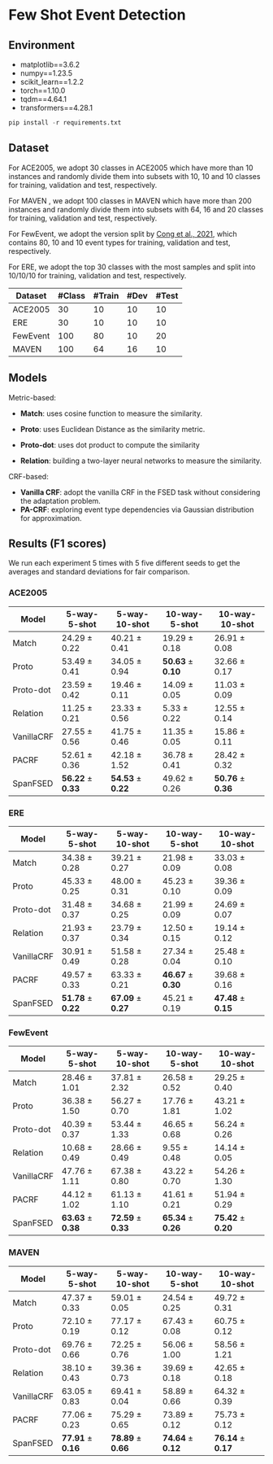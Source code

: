 # Few Shot Event Detection

## Environment

- matplotlib==3.6.2
- numpy==1.23.5
- scikit_learn==1.2.2
- torch==1.10.0
- tqdm==4.64.1
- transformers==4.28.1

```python
pip install -r requirements.txt
```

## Dataset

For ACE2005, we adopt 30 classes in ACE2005 which have more than 10 instances and randomly divide them into subsets with 10, 10 and 10 classes for training, validation and test, respectively.

For MAVEN , we adopt 100 classes in MAVEN which have more than 200 instances and randomly divide them into subsets with 64, 16 and 20 classes for training, validation and test, respectively.

For FewEvent, we adopt the version split by [Cong et al., 2021](https://aclanthology.org/2021.findings-acl.3.pdf), which contains 80, 10 and 10 event types for training, validation and test, respectively. 

For ERE, we adopt the top 30 classes with the most samples and split into 10/10/10 for training, validation and test, respectively.

| Dataset    | #Class | #Train | #Dev | #Test |
| ----------- | ----------- | ----------- | ----------- | ----------- |
| ACE2005      | 30   | 10      | 10      | 10 |
| ERE     | 30   | 10      | 10      | 10 |
| FewEvent  | 100      | 80     | 10 |20    |
| MAVEN   | 100      | 64       |  16| 10     |


## Models

Metric-based:

- **Match**: uses cosine function to measure the similarity.

- **Proto**: uses Euclidean Distance as the similarity metric.

- **Proto-dot**: uses dot product to compute the similarity

- **Relation**: building a two-layer neural networks to measure the similarity.

CRF-based:

- **Vanilla CRF**: adopt the vanilla CRF in the FSED task without considering the adaptation problem.
- **PA-CRF**: exploring event type dependencies via Gaussian distribution for approximation.


## Results (F1 scores)

We run each experiment 5 times with 5 five different seeds to get the averages and standard deviations for fair comparison.

### ACE2005

| **Model**      | **5-way-5-shot** | **5-way-10-shot** | **10-way-5-shot** | **10-way-10-shot** |
| ----------- | ----------- | ----------- | ----------- | ----------- |
| Match      | 24.29 $\pm$ 0.22 | 40.21 $\pm$ 0.41  | 19.29 $\pm$ 0.18  | 26.91 $\pm$ 0.08 |
| Proto      | 53.49 $\pm$ 0.41 | 34.05 $\pm$ 0.94  | **50.63** $\pm$ **0.10**   | 32.66 $\pm$ 0.17 |
| Proto-dot      | 23.59 $\pm$ 0.42 | 19.46 $\pm$ 0.11 | 14.09 $\pm$ 0.05  | 11.03 $\pm$ 0.09 |
| Relation      | 11.25 $\pm$ 0.21 | 23.33 $\pm$ 0.56  | 5.33 $\pm$ 0.22   | 12.55 $\pm$ 0.14 |
| VanillaCRF      | 27.55 $\pm$ 0.56 | 41.75 $\pm$ 0.46  | 11.35 $\pm$ 0.05  | 15.86 $\pm$ 0.11 |
| PACRF      | 52.61 $\pm$ 0.36 | 42.18 $\pm$ 1.52  | 36.78 $\pm$ 0.41  | 28.42 $\pm$ 0.32 |
| SpanFSED     | **56.22** $\pm$ **0.33** | **54.53** $\pm$ **0.22**  | 49.62 $\pm$ 0.26   | **50.76** $\pm$ **0.36** |

### ERE

| **Model**      | **5-way-5-shot** | **5-way-10-shot** | **10-way-5-shot** | **10-way-10-shot** |
| ----------- | ----------- | ----------- | ----------- | ----------- |
| Match       | 34.38 $\pm$ 0.28 | 39.21 $\pm$ 0.27  | 21.98 $\pm$ 0.09  | 33.03 $\pm$ 0.08 |
| Proto       | 45.33 $\pm$ 0.25 | 48.00 $\pm$ 0.31  | 45.23 $\pm$ 0.10  | 39.36 $\pm$ 0.09 |
| Proto-dot   | 31.48 $\pm$ 0.37 | 34.68 $\pm$ 0.25  | 21.99 $\pm$ 0.09  | 24.69 $\pm$ 0.07 |
| Relation    | 21.93 $\pm$ 0.37 | 23.79 $\pm$ 0.34  | 12.50 $\pm$ 0.15  | 19.14 $\pm$ 0.12 |
| VanillaCRF  | 30.91 $\pm$ 0.49 | 51.58 $\pm$ 0.28  | 27.34 $\pm$ 0.04  | 25.48 $\pm$ 0.10 |
| PACRF       | 49.57 $\pm$ 0.33 | 63.33 $\pm$ 0.21  | **46.67** $\pm$ **0.30**  | 39.68 $\pm$ 0.16 |
| SpanFSED    | **51.78** $\pm$ **0.22** | **67.09** $\pm$ **0.27**  | 45.21 $\pm$ 0.19   | **47.48** $\pm$ **0.15** |

### FewEvent

| **Model**      | **5-way-5-shot** | **5-way-10-shot** | **10-way-5-shot** | **10-way-10-shot** |
| ----------- | ----------- | ----------- | ----------- | ----------- |
| Match    | 28.46 $\pm$ 1.01 | 37.81 $\pm$ 2.32  | 26.58 $\pm$ 0.52   | 29.25 $\pm$ 0.40|
| Proto      | 36.38 $\pm$ 1.50 | 56.27 $\pm$ 0.70  | 17.76 $\pm$ 1.81   | 43.21 $\pm$ 1.02 |
| Proto-dot    |  40.39 $\pm$ 0.37 | 53.44 $\pm$ 1.33 | 46.65 $\pm$ 0.68  | 56.24 $\pm$ 0.26 |
| Relation      | 10.68 $\pm$ 0.49 | 28.66 $\pm$ 0.49  | 9.55 $\pm$ 0.48  | 14.14 $\pm$ 0.05 |
| VanillaCRF      | 47.76 $\pm$ 1.11 | 67.38 $\pm$ 0.80 | 43.22 $\pm$ 0.70  | 54.26 $\pm$ 1.30 |
| PACRF      | 44.12 $\pm$ 1.02 | 61.13 $\pm$ 1.10  | 41.61 $\pm$ 0.21 | 51.94 $\pm$ 0.29 |
| SpanFSED    | **63.63** $\pm$ **0.38** |**72.59** $\pm$ **0.33**  | **65.34** $\pm$ **0.26**  | **75.42** $\pm$ **0.20** |

### MAVEN

| **Model**      | **5-way-5-shot** | **5-way-10-shot** | **10-way-5-shot** | **10-way-10-shot** |
| ----------- | ----------- | ----------- | ----------- | ----------- |
| Match    | 47.37 $\pm$ 0.33 | 59.01 $\pm$ 0.05  | 24.54 $\pm$ 0.25   | 49.72 $\pm$ 0.31 |
| Proto      | 72.10 $\pm$ 0.19 | 77.17 $\pm$ 0.12 | 67.43 $\pm$ 0.08   | 60.75 $\pm$ 0.12 |
| Proto-dot    | 69.76 $\pm$ 0.66 | 72.25 $\pm$ 0.76 | 56.06 $\pm$ 1.00  | 58.56 $\pm$ 1.21 |
| Relation      | 38.10 $\pm$ 0.43 | 39.36 $\pm$ 0.73  | 39.69 $\pm$ 0.18   | 42.65 $\pm$ 0.18 |
| VanillaCRF   | 63.05 $\pm$ 0.83 | 69.41 $\pm$ 0.04| 58.89 $\pm$ 0.66 | 64.32 $\pm$ 0.39 |
| PACRF      | 77.06 $\pm$ 0.23 | 75.29 $\pm$ 0.65 | 73.89 $\pm$ 0.12  | 75.73 $\pm$ 0.12 |
| SpanFSED    | **77.91** $\pm$ **0.16** | **78.89** $\pm$ **0.66**  | **74.64** $\pm$ **0.12**   | **76.14** $\pm$ **0.17** |
